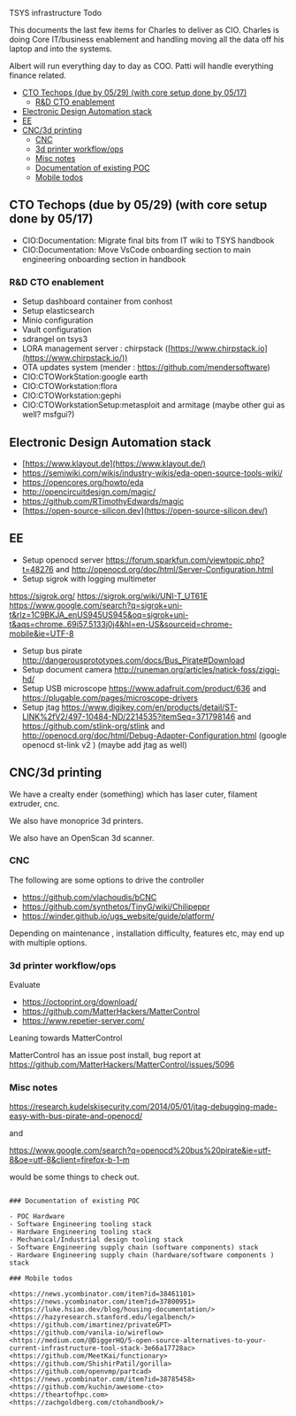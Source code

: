 TSYS infrastructure Todo

This documents the last few items for Charles to deliver as CIO. Charles is doing Core IT/business enablement and handling moving all the data off his laptop and into the systems.

Albert will run everything day to day as COO. Patti will handle everything finance related.

- [CTO Techops (due by 05/29) (with core setup done by 05/17)](#cto-techops-due-by-0529-with-core-setup-done-by-0517)
  - [R\&D CTO enablement](#rd-cto-enablement)
- [Electronic Design Automation stack](#electronic-design-automation-stack)
- [EE](#ee)
- [CNC/3d printing](#cnc3d-printing)
  - [CNC](#cnc)
  - [3d printer workflow/ops](#3d-printer-workflowops)
  - [Misc notes](#misc-notes)
  - [Documentation of existing POC](#documentation-of-existing-poc)
  - [Mobile todos](#mobile-todos)

## CTO Techops (due by 05/29) (with core setup done by 05/17)

- CIO:Documentation: Migrate final bits from IT wiki to TSYS handbook
- CIO:Documentation: Move VsCode onboarding section to main engineering onboarding section in handbook

### R&D CTO enablement

- Setup dashboard container from conhost
- Setup elasticsearch
- Minio configuration
- Vault configuration
- sdrangel on tsys3
- LORA management server : chirpstack ([https://www.chirpstack.io](https://www.chirpstack.io/))
- OTA updates system (mender : <https://github.com/mendersoftware>)
- CIO:CTOWorkStation:google earth
- CIO:CTOWorkstation:flora
- CIO:CTOWorkstation:gephi
- CIO:CTOWorkstationSetup:metasploit and armitage (maybe other gui as well? msfgui?)

## Electronic Design Automation stack

- [https://www.klayout.de](https://www.klayout.de/)
- <https://semiwiki.com/wikis/industry-wikis/eda-open-source-tools-wiki/>
- <https://opencores.org/howto/eda>
- <http://opencircuitdesign.com/magic/>
- <https://github.com/RTimothyEdwards/magic>
- [https://open-source-silicon.dev](https://open-source-silicon.dev/)

## EE

- Setup openocd server <https://forum.sparkfun.com/viewtopic.php?t=48276> and <http://openocd.org/doc/html/Server-Configuration.html>
- Setup sigrok with logging multimeter

<https://sigrok.org/>
<https://sigrok.org/wiki/UNI-T_UT61E>
<https://www.google.com/search?q=sigrok+uni-t&rlz=1C9BKJA_enUS945US945&oq=sigrok+uni-t&aqs=chrome..69i57.5133j0j4&hl=en-US&sourceid=chrome-mobile&ie=UTF-8>

- Setup bus pirate <http://dangerousprototypes.com/docs/Bus_Pirate#Download>
- Setup document camera <http://runeman.org/articles/natick-foss/ziggi-hd/>
- Setup USB microscope <https://www.adafruit.com/product/636> and <https://plugable.com/pages/microscope-drivers>
- Setup jtag <https://www.digikey.com/en/products/detail/ST-LINK%2fV2/497-10484-ND/2214535?itemSeq=371798146> and <https://github.com/stlink-org/stlink> and <http://openocd.org/doc/html/Debug-Adapter-Configuration.html> (google openocd st-link v2 ) (maybe add jtag as well)

## CNC/3d printing

We have a crealty ender (something) which has laser cuter, filament extruder, cnc.

We also have monoprice 3d printers.

We also have an OpenScan 3d scanner.

### CNC

The following are some options to drive the controller

- <https://github.com/vlachoudis/bCNC>
- <https://github.com/synthetos/TinyG/wiki/Chilipeppr>
- <https://winder.github.io/ugs_website/guide/platform/>

Depending on maintenance , installation difficulty, features etc, may end up with multiple options.

### 3d printer workflow/ops

Evaluate

- <https://octoprint.org/download/>
- <https://github.com/MatterHackers/MatterControl>
- <https://www.repetier-server.com/>

Leaning towards MatterControl

MatterControl has an issue post install, bug report at <https://github.com/MatterHackers/MatterControl/issues/5096>

### Misc notes


<https://research.kudelskisecurity.com/2014/05/01/jtag-debugging-made-easy-with-bus-pirate-and-openocd/>

and

<https://www.google.com/search?q=openocd%20bus%20pirate&ie=utf-8&oe=utf-8&client=firefox-b-1-m>

would be some things to check out.
```

### Documentation of existing POC

- POC Hardware
- Software Engineering tooling stack
- Hardware Engineering tooling stack
- Mechanical/Industrial design tooling stack
- Software Engineering supply chain (software components) stack
- Hardware Engineering supply chain (hardware/software components ) stack

### Mobile todos

<https://news.ycombinator.com/item?id=38461101>
<https://news.ycombinator.com/item?id=37800951>
<https://luke.hsiao.dev/blog/housing-documentation/>
<https://hazyresearch.stanford.edu/legalbench/>
<https://github.com/imartinez/privateGPT>
<https://github.com/vanila-io/wireflow>
<https://medium.com/@DiggerHQ/5-open-source-alternatives-to-your-current-infrastructure-tool-stack-3e66a17728ac>
<https://github.com/MeetKai/functionary>
<https://github.com/ShishirPatil/gorilla>
<https://github.com/openvmp/partcad>
<https://news.ycombinator.com/item?id=38785458>
<https://github.com/kuchin/awesome-cto>
<https://theartofhpc.com>
<https://zachgoldberg.com/ctohandbook/>